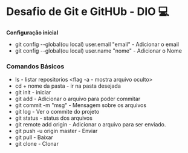 # Desafio de Git e GitHUb - DIO :computer:

**Configuração inicial**

* git config --global(ou local) user.email "email"  - Adicionar o email
* git config --global(ou local) user.name "nome"    - Adicionar o Nome

### Comandos Básicos 

* ls - listar repositorios <flag -a - mostra arquivo oculto>
* cd + nome da pasta - ir na pasta desejada
* git init - iniciar 
* git add <arquivo> - Adicionar o arquivo para poder commitar
* git commit -m "msg" - Mensagem sobre os arquivos
* git log - Ver o commite do projeto
* git status - status dos arquivos
* git remote add origin <Link> - Adicionar o arquivo para ser enviado.
* git push -u origin master - Enviar
* git pull - Baixar
* git clone - Clonar
